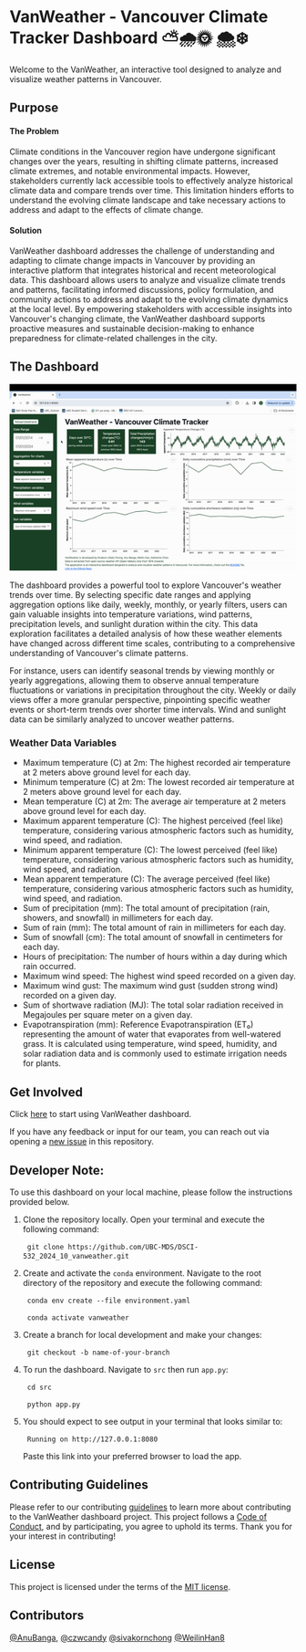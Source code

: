# VanWeather - Vancouver Climate Tracker Dashboard ⛅🌧️🌞 🌨️❄️

Welcome to the VanWeather, an interactive tool designed to analyze and visualize weather patterns in Vancouver.
## Purpose 

#### The Problem
Climate conditions in the Vancouver region have undergone significant changes over the years, resulting in shifting climate patterns, increased climate extremes, and notable environmental impacts. However, stakeholders currently lack accessible tools to effectively analyze historical climate data and compare trends over time. This limitation hinders efforts to understand the evolving climate landscape and take necessary actions to address and adapt to the effects of climate change.

#### Solution
VanWeather dashboard addresses the challenge of understanding and adapting to climate change impacts in Vancouver by providing an interactive platform that integrates historical and recent meteorological data. This dashboard allows users to analyze and visualize climate trends and patterns, facilitating informed discussions, policy formulation, and community actions to address and adapt to the evolving climate dynamics at the local level. By empowering stakeholders with accessible insights into Vancouver's changing climate, the VanWeather dashboard supports proactive measures and sustainable decision-making to enhance preparedness for climate-related challenges in the city.

## The Dashboard
<img src="img/demo.gif" width="1000"/>

The dashboard provides a powerful tool to explore Vancouver's weather trends over time. By selecting specific date ranges and applying aggregation options like daily, weekly, monthly, or yearly filters, users can gain valuable insights into temperature variations, wind patterns, precipitation levels, and sunlight duration within the city. This data exploration facilitates a detailed analysis of how these weather elements have changed across different time scales, contributing to a comprehensive understanding of Vancouver's climate patterns.

For instance, users can identify seasonal trends by viewing monthly or yearly aggregations, allowing them to observe annual temperature fluctuations or variations in precipitation throughout the city. Weekly or daily views offer a more granular perspective, pinpointing specific weather events or short-term trends over shorter time intervals. Wind and sunlight data can be similarly analyzed to uncover weather patterns.

### Weather Data Variables
- Maximum temperature (C) at 2m: The highest recorded air temperature at 2 meters above ground level for each day.
- Minimum temperature (C) at 2m: The lowest recorded air temperature at 2 meters above ground level for each day.
- Mean temperature (C) at 2m: The average air temperature at 2 meters above ground level for each day.
- Maximum apparent temperature (C): The highest perceived (feel like) temperature,  considering various atmospheric factors such as humidity, wind speed, and radiation.
- Minimum apparent temperature (C): The lowest perceived (feel like) temperature, considering various atmospheric factors such as humidity, wind speed, and radiation.
- Mean apparent temperature (C): The average perceived (feel like) temperature,  considering various atmospheric factors such as humidity, wind speed, and radiation.
- Sum of precipitation (mm): The total amount of precipitation (rain, showers, and snowfall) in millimeters for each day.
- Sum of rain (mm): The total amount of rain in millimeters for each day.
- Sum of snowfall (cm): The total amount of snowfall in centimeters for each day.
- Hours of precipitation: The number of hours within a day during which rain occurred.
- Maximum wind speed: The highest wind speed recorded on a given day.
- Maximum wind gust: The maximum wind gust (sudden strong wind) recorded on a given day.
- Sum of shortwave radiation (MJ): The total solar radiation received in Megajoules per square meter on a given day.
- Evapotranspiration (mm): Reference Evapotranspiration (ET₀) representing the amount of water that evaporates from well-watered grass. It is calculated using temperature, wind speed, humidity, and solar radiation data and is commonly used to estimate irrigation needs for plants.


## Get Involved
Click [here](https://dsci-532-2024-10-vanweather.onrender.com/) to start using VanWeather dashboard.

If you have any feedback or input for our team, you can reach out via opening a [new issue](https://github.com/UBC-MDS/DSCI-532_2024_10_vanweather/issues/new) in this repository.

## Developer Note:
To use this dashboard on your local machine, please follow the instructions provided below.
1. Clone the repository locally. Open your terminal and execute the following command:

    ```console
     git clone https://github.com/UBC-MDS/DSCI-532_2024_10_vanweather.git
    ```

2. Create and activate the `conda` environment. Navigate to the root directory of the repository and execute the following command:
    ```console
     conda env create --file environment.yaml
    ```

    ```console
     conda activate vanweather
    ```

3. Create a branch for local development and make your changes:

    ```console
     git checkout -b name-of-your-branch
    ```

4. To run the dashboard. Navigate to `src` then run `app.py`: 

    ```console
     cd src
    ```

    ```console
     python app.py
    ```
5. You should expect to see output in your terminal that looks similar to:
    ```console
     Running on http://127.0.0.1:8080 
    ```
    Paste this link into your preferred browser to load the app.

## Contributing Guidelines
Please refer to our contributing [guidelines](https://github.com/UBC-MDS/DSCI-532_2024_10_vanweather/blob/main/CONTRIBUTING.md) to learn more about contributing to the VanWeather dashboard project. This project follows a [Code of Conduct](https://github.com/UBC-MDS/DSCI-532_2024_10_vanweather/blob/main/CODE_OF_CONDUCT.md), and by participating, you agree to uphold its terms. Thank you for your interest in contributing!

## License
This project is licensed under the terms of the [MIT license](https://github.com/UBC-MDS/DSCI-532_2024_10_vanweather/blob/main/LICENSE).

## Contributors
[@AnuBanga](https://github.com/AnuBanga), [@czwcandy](https://github.com/czwcandy) [@sivakornchong](https://github.com/sivakornchong) [@WeilinHan8](https://github.com/WeilinHan8)